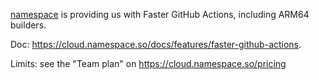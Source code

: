 [namespace](https://cloud.namespace.so) is providing us with Faster GitHub Actions, including ARM64 builders.

Doc: <https://cloud.namespace.so/docs/features/faster-github-actions>.

Limits: see the "Team plan" on <https://cloud.namespace.so/pricing>

